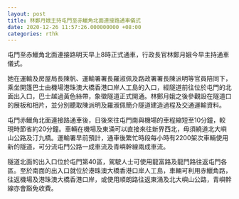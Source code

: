 ```yaml
---
layout: post
title: 林鄭月娥主持屯門至赤鱲角北面連接路通車儀式
date: 2020-12-26 11:57:26.000000000 +08:00
categories: rthk
---
```


屯門至赤鱲角北面連接路明天早上8時正式通車，行政長官林鄭月娥今早主持通車儀式。

她在運輸及房屋局長陳帆、運輸署署長羅淑佩及路政署署長陳派明等官員陪同下，乘坐開篷巴士由機場港珠澳大橋香港口岸人工島的入口，經隧道前往位於屯門的北面出入口，巴士越過黃色絲帶，象徵隧道正式開通。林鄭月娥之後參觀設在隧道口的展板和相片，並分別聽取陳派明及羅淑佩簡介隧道建造過程及交通運輸資料。

屯門赤鱲角北面連接路通車後，日後來往屯門南與機場的車程縮短至10分鐘，較現時節省約20分鐘。車輛在機場及東涌可以直接來往新界西北，毋須繞道北大嶼山公路及汀九橋。運輸署早前預計，通車後繁忙時段每小時有2200架次車輛使用新的隧道，可分流屯門公路一成車流及青嶼幹線兩成車流。

隧道北面的出入口位於屯門第40區，駕駛人士可使用龍富路及龍門路往返屯門各區。至於南面的出入口就位於港珠澳大橋香港口岸人工島，車輛可利用赤鱲角路，往返機場及港珠澳大橋香港口岸，或使用順朗路往返東涌及北大嶼山公路，青嶼幹線亦會豁免收費。

